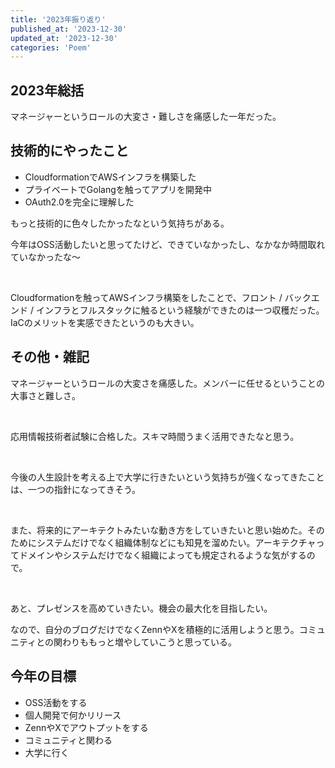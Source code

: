 ```yaml
---
title: '2023年振り返り'
published_at: '2023-12-30'
updated_at: '2023-12-30'
categories: 'Poem'
---
```


## 2023年総括

マネージャーというロールの大変さ・難しさを痛感した一年だった。

## 技術的にやったこと

- CloudformationでAWSインフラを構築した
- プライベートでGolangを触ってアプリを開発中
- OAuth2.0を完全に理解した

もっと技術的に色々したかったなという気持ちがある。

今年はOSS活動したいと思ってたけど、できていなかったし、なかなか時間取れていなかったな〜

&nbsp;

Cloudformationを触ってAWSインフラ構築をしたことで、フロント / バックエンド / インフラとフルスタックに触るという経験ができたのは一つ収穫だった。IaCのメリットを実感できたというのも大きい。

## その他・雑記

マネージャーというロールの大変さを痛感した。メンバーに任せるということの大事さと難しさ。

&nbsp;

応用情報技術者試験に合格した。スキマ時間うまく活用できたなと思う。

&nbsp;

今後の人生設計を考える上で大学に行きたいという気持ちが強くなってきたことは、一つの指針になってきそう。

&nbsp;

また、将来的にアーキテクトみたいな動き方をしていきたいと思い始めた。そのためにシステムだけでなく組織体制などにも知見を溜めたい。アーキテクチャってドメインやシステムだけでなく組織によっても規定されるような気がするので。

&nbsp;

あと、プレゼンスを高めていきたい。機会の最大化を目指したい。

なので、自分のブログだけでなくZennやXを積極的に活用しようと思う。コミュニティとの関わりももっと増やしていこうと思っている。

## 今年の目標

- OSS活動をする
- 個人開発で何かリリース
- ZennやXでアウトプットをする
- コミュニティと関わる
- 大学に行く
